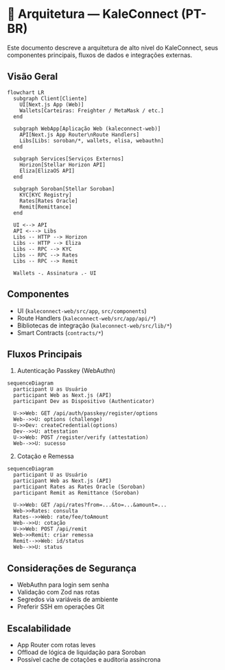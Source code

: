 # 🧭 Arquitetura — KaleConnect (PT-BR)

Este documento descreve a arquitetura de alto nível do KaleConnect, seus componentes principais, fluxos de dados e integrações externas.

## Visão Geral

```mermaid
flowchart LR
  subgraph Client[Cliente]
    UI[Next.js App (Web)]
    Wallets[Carteiras: Freighter / MetaMask / etc.]
  end

  subgraph WebApp[Aplicação Web (kaleconnect-web)]
    API[Next.js App Router\nRoute Handlers]
    Libs[Libs: soroban/*, wallets, elisa, webauthn]
  end

  subgraph Services[Serviços Externos]
    Horizon[Stellar Horizon API]
    Eliza[ElizaOS API]
  end

  subgraph Soroban[Stellar Soroban]
    KYC[KYC Registry]
    Rates[Rates Oracle]
    Remit[Remittance]
  end

  UI <--> API
  API <---> Libs
  Libs -- HTTP --> Horizon
  Libs -- HTTP --> Eliza
  Libs -- RPC --> KYC
  Libs -- RPC --> Rates
  Libs -- RPC --> Remit

  Wallets -. Assinatura .- UI
```

## Componentes

- UI (`kaleconnect-web/src/app`, `src/components`)
- Route Handlers (`kaleconnect-web/src/app/api/*`)
- Bibliotecas de integração (`kaleconnect-web/src/lib/*`)
- Smart Contracts (`contracts/*`)

## Fluxos Principais

1) Autenticação Passkey (WebAuthn)
```mermaid
sequenceDiagram
  participant U as Usuário
  participant Web as Next.js (API)
  participant Dev as Dispositivo (Authenticator)

  U->>Web: GET /api/auth/passkey/register/options
  Web-->>U: options (challenge)
  U->>Dev: createCredential(options)
  Dev-->>U: attestation
  U->>Web: POST /register/verify (attestation)
  Web-->>U: sucesso
```

2) Cotação e Remessa
```mermaid
sequenceDiagram
  participant U as Usuário
  participant Web as Next.js (API)
  participant Rates as Rates Oracle (Soroban)
  participant Remit as Remittance (Soroban)

  U->>Web: GET /api/rates?from=...&to=...&amount=...
  Web->>Rates: consulta
  Rates-->>Web: rate/fee/toAmount
  Web-->>U: cotação
  U->>Web: POST /api/remit
  Web->>Remit: criar remessa
  Remit-->>Web: id/status
  Web-->>U: status
```

## Considerações de Segurança

- WebAuthn para login sem senha
- Validação com Zod nas rotas
- Segredos via variáveis de ambiente
- Preferir SSH em operações Git

## Escalabilidade

- App Router com rotas leves
- Offload de lógica de liquidação para Soroban
- Possível cache de cotações e auditoria assíncrona
